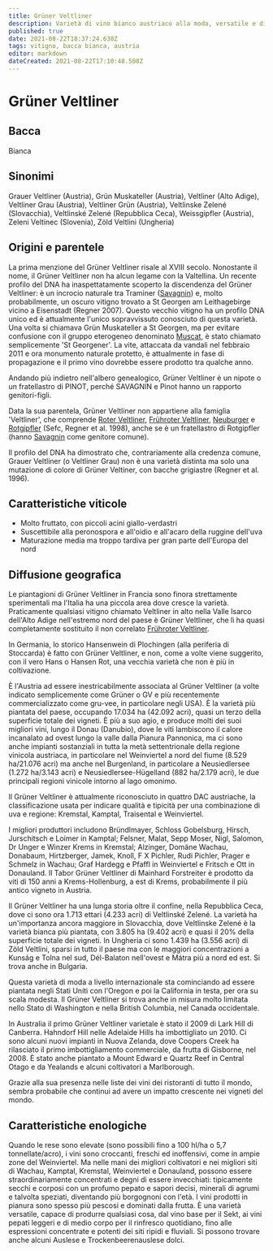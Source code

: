 ```yaml
---
title: Grüner Veltliner
description: Varietà di vino bianco austriaco alla moda, versatile e di alta qualità
published: true
date: 2021-08-22T18:37:24.638Z
tags: vitigno, bacca bianca, austria
editor: markdown
dateCreated: 2021-08-22T17:10:48.508Z
---
```


# Grüner Veltliner

## Bacca
Bianca

## Sinonimi
Grauer Veltliner (Austria), Grün Muskateller (Austria), Veltliner (Alto Adige), Veltliner Grau (Austria), Veltliner Grün (Austria), Veltlinske Zelené (Slovacchia), Veltlinské Zelené (Repubblica Ceca), Weissgipfler (Austria), Zeleni Veltinec (Slovenia), Zöld Veltlini (Ungheria)


## Origini e parentele
La prima menzione del Grüner Veltliner risale al XVIII secolo. Nonostante il nome, il Grüner Veltliner non ha alcun legame con la Valtellina. Un recente profilo del DNA ha inaspettatamente scoperto la discendenza del Grüner Veltliner: è un incrocio naturale tra Traminer ([Savagnin](/vitigni/bacca-bianca/savagnin)) e, molto probabilmente, un oscuro vitigno trovato a St Georgen am Leithagebirge vicino a Eisenstadt (Regner 2007). Questo vecchio vitigno ha un profilo DNA unico ed è attualmente l'unico sopravvissuto conosciuto di questa varietà. Una volta si chiamava Grün Muskateller a St Georgen, ma per evitare confusione con il gruppo eterogeneo denominato [Muscat](/vitigni/bacca-bianca/muscat), è stato chiamato semplicemente 'St Georgener'. La vite, attaccata da vandali nel febbraio 2011 e ora monumento naturale protetto, è attualmente in fase di propagazione e il primo vino dovrebbe essere prodotto tra qualche anno.

Andando più indietro nell'albero genealogico, Grüner Veltliner è un nipote o un fratellastro di PINOT, perché SAVAGNIN e Pinot hanno un rapporto genitori-figli.

Data la sua parentela, Grüner Veltliner non appartiene alla famiglia 'Veltliner', che comprende [Roter Veltliner](/vitigni/bacca-bianca/fruhroter-veltliner), [Frühroter Veltliner](/vitigni/bacca-bianca/fruhroter-veltliner), [Neuburger](/vitigni/bacca-bianca/neuburger) e [Rotgipfler](/vitigni/bacca-bianca/rotgipfler) (Sefc, Regner et al. 1998), anche se è un fratellastro di Rotgipfler (hanno [Savagnin](/vitigni/bacca-bianca/savagnin) come genitore comune).

Il profilo del DNA ha dimostrato che, contrariamente alla credenza comune, Grauer Veltliner (o Veltliner Grau) non è una varietà distinta ma solo una mutazione di colore di Grüner Veltiner, con bacche grigiastre (Regner et al. 1996).

## Caratteristiche viticole

- Molto fruttato, con piccoli acini giallo-verdastri
- Suscettibile alla peronospora e all'oidio e all'acaro della ruggine dell'uva
- Maturazione media ma troppo tardiva per gran parte dell'Europa del nord

## Diffusione geografica

Le piantagioni di Grüner Veltliner in Francia sono finora strettamente sperimentali ma l'Italia ha una piccola area dove cresce la varietà. Praticamente qualsiasi vitigno chiamato Veltliner in alto nella Valle Isarco dell'Alto Adige nell'estremo nord del paese è Grüner Veltliner, che lì ha quasi completamente sostituito il non correlato [Frühroter Veltliner](/vitigni/bacca-bianca/fruhroter-veltliner).

In Germania, lo storico Hansenwein di Plochingen (alla periferia di Stoccarda) è fatto con Grüner Veltliner, e non, come a volte viene suggerito, con il vero Hans o Hansen Rot, una vecchia varietà che non è più in coltivazione.

È l'Austria ad essere inestricabilmente associata al Grüner Veltliner (a volte indicato semplicemente come Grüner o GV e più recentemente commercializzato come gru-vee, in particolare negli USA). È la varietà più piantata del paese, occupando 17.034 ha (42.092 acri), quasi un terzo della superficie totale dei vigneti. È più a suo agio, e produce molti dei suoi migliori vini, lungo il Donau (Danubio), dove le viti lambiscono il calore incanalato ad ovest lungo la valle dalla Pianura Pannonica, ma ci sono anche impianti sostanziali in tutta la metà settentrionale della regione vinicola austriaca, in particolare nel Weinviertel a nord del fiume (8.529 ha/21.076 acri) ma anche nel Burgenland, in particolare a Neusiedlersee (1.272 ha/3.143 acri) e Neusiedlersee-Hügelland (882 ha/2.179 acri), le due principali regioni vinicole intorno al lago omonimo.

Il Grüner Veltliner è attualmente riconosciuto in quattro DAC austriache, la classificazione usata per indicare qualità e tipicità per una combinazione di uva e regione: Kremstal, Kamptal, Traisental e Weinviertel.

I migliori produttori includono Bründlmayer, Schloss Gobelsburg, Hirsch, Jurschitsch e Loimer in Kamptal; Felsner, Malat, Sepp Moser, Nigl, Salomon, Dr Unger e Winzer Krems in Kremstal; Alzinger, Domäne Wachau, Donabaum, Hirtzberger, Jamek, Knoll, F X Pichler, Rudi Pichler, Prager e Schmelz in Wachau; Graf Hardegg e Pfaffl in Weinviertel e Fritsch e Ott in Donauland. Il Tabor Grüner Veltliner di Mainhard Forstreiter è prodotto da viti di 150 anni a Krems-Hollenburg, a est di Krems, probabilmente il più antico vigneto in Austria.

Il Grüner Veltliner ha una lunga storia oltre il confine, nella Repubblica Ceca, dove ci sono ora 1.713 ettari (4.233 acri) di Veltlinské Zelené. La varietà ha un'importanza ancora maggiore in Slovacchia, dove Veltlinske Zelené è la varietà bianca più piantata, con 3.805 ha (9.402 acri) e quasi il 20% della superficie totale dei vigneti. In Ungheria ci sono 1.439 ha (3.556 acri) di Zöld Veltlini, sparsi in tutto il paese ma con le maggiori concentrazioni a Kunság e Tolna nel sud, Dél-Balaton nell'ovest e Mátra più a nord ed est. Si trova anche in Bulgaria.

Questa varietà di moda a livello internazionale sta cominciando ad essere piantata negli Stati Uniti con l'Oregon e poi la California in testa, per ora su scala modesta. Il Grüner Veltliner si trova anche in misura molto limitata nello Stato di Washington e nella British Columbia, nel Canada occidentale.

In Australia il primo Grüner Veltliner varietale è stato il 2009 di Lark Hill di Canberra. Hahndorf Hill nelle Adelaide Hills ha imbottigliato un 2010. Ci sono alcuni nuovi impianti in Nuova Zelanda, dove Coopers Creek ha rilasciato il primo imbottigliamento commerciale, da frutta di Gisborne, nel 2008. È stato anche piantato a Mount Edward e Quartz Reef in Central Otago e da Yealands e alcuni coltivatori a Marlborough.

Grazie alla sua presenza nelle liste dei vini dei ristoranti di tutto il mondo, sembra probabile che continui ad avere un impatto crescente nei vigneti del mondo.

## Caratteristiche enologiche

Quando le rese sono elevate (sono possibili fino a 100 hl/ha o 5,7 tonnellate/acro), i vini sono croccanti, freschi ed inoffensivi, come in ampie zone del Weinviertel. Ma nelle mani dei migliori coltivatori e nei migliori siti di Wachau, Kamptal, Kremstal, Weinviertel e Donauland, possono essere straordinariamente concentrati e degni di essere invecchiati: tipicamente secchi e corposi con un profumo pepato e sapori decisi, minerali di agrumi e talvolta speziati, diventando più borgognoni con l'età. I vini prodotti in pianura sono spesso più pescosi e dominati dalla frutta. È una varietà versatile, capace di produrre qualsiasi cosa, dal vino base per il Sekt, ai vini pepati leggeri e di medio corpo per il rinfresco quotidiano, fino alle espressioni concentrate e potenti dei siti ripidi e fluviali. Si possono trovare anche alcuni Auslese e Trockenbeerenauslese dolci.


